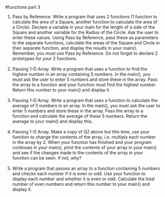 #functions part 3
1. Pass by Reference. Write a program that uses 2 functions (1 function to calculate the
area of a Square, another function to calculate the area of a Circle). Declare a variable
in your main for the length of a side of the Square and another variable for the Radius
of the Circle. Ask the user to enter these values. Using Pass by Reference, pass these
as parameters to the separate functions, calculate the areas of the Square and Circle in
their separate function, and display the results in your main(). Remember, you must
use Pass by Reference. Do not forget to declare 2 prototypes for your 2 functions.
<br><br>
2. Passing 1-D Array. Write a program that uses a function to find the highest number in
an array containing 5 numbers. In the main(), you must ask the user to enter 5
numbers and store these in the array. Pass the array to a function and your function
must find the highest number. Return this number to your main() and display it.
<br><br>
3. Passing 1-D Array. Write a program that uses a function to calculate the average of 5
numbers in an array. In the main(), you must ask the user to enter 5 numbers and store
these in the array. Pass the array to a function and calculate the average of these 5
numbers. Return the average to your main() and display this.
<br><br>
4. Passing 1-D Array. Make a copy of Q2 above but this time, use your function to
change the contents of the array, i.e. multiply each number in the array by 2. When
your function has finished and your program continues in your main(), print the
contents of your array in your main() and see if the changes made to the contents of
the array in your function can be seen. If not, why?
<br><br>
5. Write a program that passes an array to a function containing 5 numbers and checks
each number if it is even or odd. Use your function to display each number and
whether it is even or odd. Calculate the total number of even numbers and return this
number to your main() and display it.
